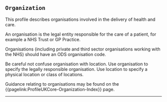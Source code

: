## `Organization`

This profile describes organisations involved in the delivery of health and care.

An organisation is the legal entity responsible for the care of a patient, for example a NHS Trust or GP Practice.

Organisations (including private and third sector organisations working with the NHS) should have an ODS organisation code.

Be careful not confuse organisation with location. Use organisation to specify the legally responsible organisation. Use location to specify a physical location or class of locations.

Guidance relating to organisations  may be found on the {{pagelink:ProfileUKCore-Organization-Index}} page.

---